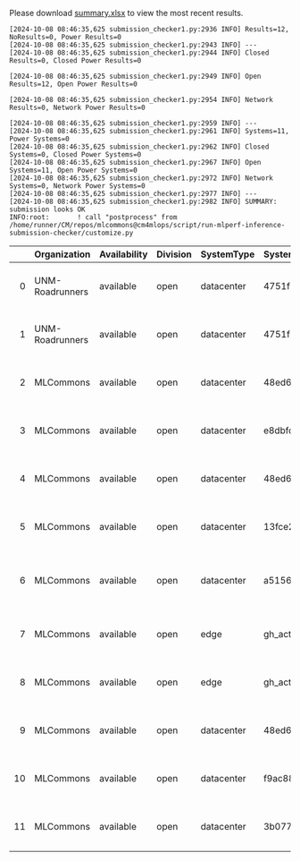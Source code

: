 Please download [summary.xlsx](summary.xlsx) to view the most recent results. 
 ```
[2024-10-08 08:46:35,625 submission_checker1.py:2936 INFO] Results=12, NoResults=0, Power Results=0
[2024-10-08 08:46:35,625 submission_checker1.py:2943 INFO] ---
[2024-10-08 08:46:35,625 submission_checker1.py:2944 INFO] Closed Results=0, Closed Power Results=0

[2024-10-08 08:46:35,625 submission_checker1.py:2949 INFO] Open Results=12, Open Power Results=0

[2024-10-08 08:46:35,625 submission_checker1.py:2954 INFO] Network Results=0, Network Power Results=0

[2024-10-08 08:46:35,625 submission_checker1.py:2959 INFO] ---
[2024-10-08 08:46:35,625 submission_checker1.py:2961 INFO] Systems=11, Power Systems=0
[2024-10-08 08:46:35,625 submission_checker1.py:2962 INFO] Closed Systems=0, Closed Power Systems=0
[2024-10-08 08:46:35,625 submission_checker1.py:2967 INFO] Open Systems=11, Open Power Systems=0
[2024-10-08 08:46:35,625 submission_checker1.py:2972 INFO] Network Systems=0, Network Power Systems=0
[2024-10-08 08:46:35,625 submission_checker1.py:2977 INFO] ---
[2024-10-08 08:46:35,625 submission_checker1.py:2982 INFO] SUMMARY: submission looks OK
INFO:root:       ! call "postprocess" from /home/runner/CM/repos/mlcommons@cm4mlops/script/run-mlperf-inference-submission-checker/customize.py

```

|    | Organization    | Availability   | Division   | SystemType   | SystemName   | Platform                                                   | Model               | MlperfModel         | Scenario   |    Result | Accuracy                                                      |   number_of_nodes | host_processor_model_name      |   host_processors_per_node |   host_processor_core_count | accelerator_model_name   |   accelerators_per_node | Location                                                                                                      | framework      | operating_system                                            | notes                             |   compliance |   errors | version   |   inferred | has_power   | Units     | weight_data_types   |
|---:|:----------------|:---------------|:-----------|:-------------|:-------------|:-----------------------------------------------------------|:--------------------|:--------------------|:-----------|----------:|:--------------------------------------------------------------|------------------:|:-------------------------------|---------------------------:|----------------------------:|:-------------------------|------------------------:|:--------------------------------------------------------------------------------------------------------------|:---------------|:------------------------------------------------------------|:----------------------------------|-------------:|---------:|:----------|-----------:|:------------|:----------|:--------------------|
|  0 | UNM-Roadrunners | available      | open       | datacenter   | 4751fbf98487 | 4751fbf98487-reference-gpu-pytorch_v2.4.1-scc24-base       | stable-diffusion-xl | stable-diffusion-xl | Offline    |  0.666646 | CLIP_SCORE: 15.170220836997032  FID_SCORE: 235.68987775810245 |                 1 | INTEL(R) XEON(R) PLATINUM 8580 |                          2 |                          60 | NVIDIA H100 NVL          |                       3 | open/UNM-Roadrunners/results/4751fbf98487-reference-gpu-pytorch_v2.4.1-scc24-base/stable-diffusion-xl/offline | pytorch v2.4.1 | Ubuntu 22.04 (linux-5.14.0-427.37.1.el9_4.x86_64-glibc2.35) | Automated by MLCommons CM v3.0.1. |            1 |        0 | v4.1      |          0 | False       | Samples/s | fp32                |
|  1 | UNM-Roadrunners | available      | open       | datacenter   | 4751fbf98487 | 4751fbf98487-reference-gpu-pytorch_v2.4.1-scc24-main       | stable-diffusion-xl | stable-diffusion-xl | Offline    |  0.665545 | CLIP_SCORE: 13.906862080842256  FID_SCORE: 84.21082273715388  |                 1 | INTEL(R) XEON(R) PLATINUM 8580 |                          2 |                          60 | NVIDIA H100 NVL          |                       3 | open/UNM-Roadrunners/results/4751fbf98487-reference-gpu-pytorch_v2.4.1-scc24-main/stable-diffusion-xl/offline | pytorch v2.4.1 | Ubuntu 22.04 (linux-5.14.0-427.37.1.el9_4.x86_64-glibc2.35) | Automated by MLCommons CM v3.0.1. |            1 |        0 | v4.1      |          0 | False       | Samples/s | fp32                |
|  2 | MLCommons       | available      | open       | datacenter   | 48ed6105bd85 | 48ed6105bd85-nvidia-gpu-TensorRT-scc24-main                | stable-diffusion-xl | stable-diffusion-xl | Offline    |  1.13292  | CLIP_SCORE: 15.586050063371658  FID_SCORE: 236.8087101317688  |                 1 | Intel(R) Xeon(R) w7-2495X      |                          1 |                          24 | NVIDIA GeForce RTX 4090  |                       1 | open/MLCommons/results/48ed6105bd85-nvidia-gpu-TensorRT-scc24-main/stable-diffusion-xl/offline                | TensorRT       | Ubuntu 20.04 (linux-6.2.0-39-generic-glibc2.31)             | Automated by MLCommons CM v2.3.6. |            1 |        0 | v4.1      |          0 | False       | Samples/s | int8                |
|  3 | MLCommons       | available      | open       | datacenter   | e8dbfdd7ca14 | e8dbfdd7ca14-nvidia-gpu-TensorRT-scc24-base                | stable-diffusion-xl | stable-diffusion-xl | Offline    |  1.13976  | CLIP_SCORE: 15.617164582014084  FID_SCORE: 233.28573786792805 |                 1 | Intel(R) Xeon(R) w7-2495X      |                          1 |                          24 | NVIDIA GeForce RTX 4090  |                       1 | open/MLCommons/results/e8dbfdd7ca14-nvidia-gpu-TensorRT-scc24-base/stable-diffusion-xl/offline                | TensorRT       | Ubuntu 20.04 (linux-6.2.0-39-generic-glibc2.31)             | Automated by MLCommons CM v2.3.9. |            1 |        0 | v4.1      |          0 | False       | Samples/s | int8                |
|  4 | MLCommons       | available      | open       | datacenter   | 48ed6105bd85 | 48ed6105bd85-nvidia-gpu-TensorRT-scc24-base                | stable-diffusion-xl | stable-diffusion-xl | Offline    |  1.13598  | CLIP_SCORE: 15.586050063371658  FID_SCORE: 236.8087101317688  |                 1 | Intel(R) Xeon(R) w7-2495X      |                          1 |                          24 | NVIDIA GeForce RTX 4090  |                       1 | open/MLCommons/results/48ed6105bd85-nvidia-gpu-TensorRT-scc24-base/stable-diffusion-xl/offline                | TensorRT       | Ubuntu 20.04 (linux-6.2.0-39-generic-glibc2.31)             | Automated by MLCommons CM v2.3.6. |            1 |        0 | v4.1      |          0 | False       | Samples/s | int8                |
|  5 | MLCommons       | available      | open       | datacenter   | 13fce262fb79 | 13fce262fb79-reference-gpu-pytorch_v2.4.1-scc24-base       | stable-diffusion-xl | stable-diffusion-xl | Offline    |  0.375843 | CLIP_SCORE: 15.18544016778469  FID_SCORE: 235.69504308101006  |                 1 | Intel(R) Xeon(R) w7-2495X      |                          1 |                          24 | NVIDIA GeForce RTX 4090  |                       1 | open/MLCommons/results/13fce262fb79-reference-gpu-pytorch_v2.4.1-scc24-base/stable-diffusion-xl/offline       | pytorch v2.4.1 | Ubuntu 22.04 (linux-6.2.0-39-generic-glibc2.35)             | Automated by MLCommons CM v2.3.9. |            1 |        0 | v4.1      |          0 | False       | Samples/s | fp32                |
|  6 | MLCommons       | available      | open       | datacenter   | a51568200dc1 | a51568200dc1-reference-gpu-pytorch_v2.4.1-scc24-base_cu124 | stable-diffusion-xl | stable-diffusion-xl | Offline    |  0.375287 | CLIP_SCORE: 15.18544016778469  FID_SCORE: 235.69504308101006  |                 1 | Intel(R) Xeon(R) w7-2495X      |                          1 |                          24 | NVIDIA GeForce RTX 4090  |                       1 | open/MLCommons/results/a51568200dc1-reference-gpu-pytorch_v2.4.1-scc24-base_cu124/stable-diffusion-xl/offline | pytorch v2.4.1 | Ubuntu 22.04 (linux-6.2.0-39-generic-glibc2.35)             | Automated by MLCommons CM v2.3.9. |            1 |        0 | v4.1      |          0 | False       | Samples/s | fp32                |
|  7 | MLCommons       | available      | open       | edge         | gh_action    | gh_action-reference-gpu-pytorch_v2.4.1-default_config      | gptj-99             | gptj-99             | Offline    | 52.9478   | nan                                                           |                 1 | Intel(R) Xeon(R) w7-2495X      |                          1 |                          24 | NVIDIA GeForce RTX 4090  |                       1 | open/MLCommons/results/gh_action-reference-gpu-pytorch_v2.4.1-default_config/gptj-99/offline                  | pytorch v2.4.1 | Ubuntu 22.04 (linux-6.2.0-39-generic-glibc2.35)             | Automated by MLCommons CM v2.3.4. |            1 |        0 | v4.1      |          0 | False       | Tokens/s  | fp32                |
|  8 | MLCommons       | available      | open       | edge         | gh_action    | gh_action-reference-gpu-pytorch_v2.4.1-default_config      | stable-diffusion-xl | stable-diffusion-xl | Offline    |  0.345721 | CLIP_SCORE: 15.18544016778469  FID_SCORE: 235.69504308101006  |                 1 | Intel(R) Xeon(R) w7-2495X      |                          1 |                          24 | NVIDIA GeForce RTX 4090  |                       1 | open/MLCommons/results/gh_action-reference-gpu-pytorch_v2.4.1-default_config/stable-diffusion-xl/offline      | pytorch v2.4.1 | Ubuntu 22.04 (linux-6.2.0-39-generic-glibc2.35)             | Automated by MLCommons CM v2.3.4. |            1 |        0 | v4.1      |          0 | False       | Samples/s | fp32                |
|  9 | MLCommons       | available      | open       | datacenter   | 48ed6105bd85 | 48ed6105bd85-reference-gpu-pytorch_v2.1.0a0-scc24-base     | stable-diffusion-xl | stable-diffusion-xl | Offline    |  0.373636 | CLIP_SCORE: 15.236237794160843  FID_SCORE: 238.78369342212613 |                 1 | Intel(R) Xeon(R) w7-2495X      |                          1 |                          24 | NVIDIA GeForce RTX 4090  |                       1 | open/MLCommons/results/48ed6105bd85-reference-gpu-pytorch_v2.1.0a0-scc24-base/stable-diffusion-xl/offline     | TensorRT       | Ubuntu 20.04 (linux-6.2.0-39-generic-glibc2.31)             | Automated by MLCommons CM v2.3.6. |            1 |        0 | v4.1      |          0 | False       | Samples/s | fp32                |
| 10 | MLCommons       | available      | open       | datacenter   | f9ac88850adc | f9ac88850adc-reference-gpu-pytorch_v2.4.1-scc24-base       | stable-diffusion-xl | stable-diffusion-xl | Offline    |  0.376944 | CLIP_SCORE: 15.18544016778469  FID_SCORE: 235.69504308101006  |                 1 | Intel(R) Xeon(R) w7-2495X      |                          1 |                          24 | NVIDIA GeForce RTX 4090  |                       1 | open/MLCommons/results/f9ac88850adc-reference-gpu-pytorch_v2.4.1-scc24-base/stable-diffusion-xl/offline       | pytorch v2.4.1 | Ubuntu 22.04 (linux-6.2.0-39-generic-glibc2.35)             | Automated by MLCommons CM v2.3.9. |            1 |        0 | v4.1      |          0 | False       | Samples/s | fp32                |
| 11 | MLCommons       | available      | open       | datacenter   | 3b07702db56d | 3b07702db56d-reference-gpu-pytorch_v2.4.1-scc24-base       | stable-diffusion-xl | stable-diffusion-xl | Offline    |  0.374549 | CLIP_SCORE: 15.18544016778469  FID_SCORE: 235.69504308101006  |                 1 | Intel(R) Xeon(R) w7-2495X      |                          1 |                          24 | NVIDIA GeForce RTX 4090  |                       1 | open/MLCommons/results/3b07702db56d-reference-gpu-pytorch_v2.4.1-scc24-base/stable-diffusion-xl/offline       | pytorch v2.4.1 | Ubuntu 22.04 (linux-6.2.0-39-generic-glibc2.35)             | Automated by MLCommons CM v2.3.9. |            1 |        0 | v4.1      |          0 | False       | Samples/s | fp32                |